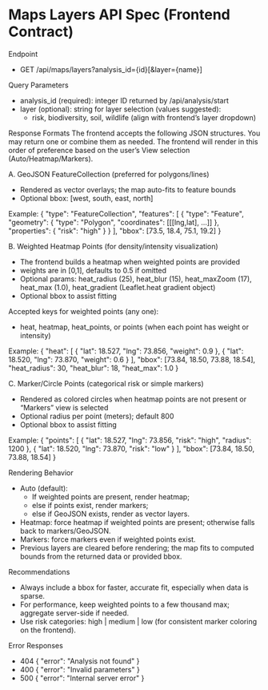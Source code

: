 # Maps Layers API Spec (Frontend Contract)

Endpoint
- GET /api/maps/layers?analysis_id={id}[&layer={name}]

Query Parameters
- analysis_id (required): integer ID returned by /api/analysis/start
- layer (optional): string for layer selection (values suggested):
  - risk, biodiversity, soil, wildlife (align with frontend’s layer dropdown)

Response Formats
The frontend accepts the following JSON structures. You may return one or combine them as needed. The frontend will render in this order of preference based on the user’s View selection (Auto/Heatmap/Markers).

A. GeoJSON FeatureCollection (preferred for polygons/lines)
- Rendered as vector overlays; the map auto-fits to feature bounds
- Optional bbox: [west, south, east, north]

Example:
{
  "type": "FeatureCollection",
  "features": [
    {
      "type": "Feature",
      "geometry": { "type": "Polygon", "coordinates": [[[lng,lat], ...]] },
      "properties": { "risk": "high" }
    }
  ],
  "bbox": [73.5, 18.4, 75.1, 19.2]
}

B. Weighted Heatmap Points (for density/intensity visualization)
- The frontend builds a heatmap when weighted points are provided
- weights are in [0,1], defaults to 0.5 if omitted
- Optional params: heat_radius (25), heat_blur (15), heat_maxZoom (17), heat_max (1.0), heat_gradient (Leaflet.heat gradient object)
- Optional bbox to assist fitting

Accepted keys for weighted points (any one):
- heat, heatmap, heat_points, or points (when each point has weight or intensity)

Example:
{
  "heat": [
    { "lat": 18.527, "lng": 73.856, "weight": 0.9 },
    { "lat": 18.520, "lng": 73.870, "weight": 0.6 }
  ],
  "bbox": [73.84, 18.50, 73.88, 18.54],
  "heat_radius": 30,
  "heat_blur": 18,
  "heat_max": 1.0
}

C. Marker/Circle Points (categorical risk or simple markers)
- Rendered as colored circles when heatmap points are not present or “Markers” view is selected
- Optional radius per point (meters); default 800
- Optional bbox to assist fitting

Example:
{
  "points": [
    { "lat": 18.527, "lng": 73.856, "risk": "high", "radius": 1200 },
    { "lat": 18.520, "lng": 73.870, "risk": "low" }
  ],
  "bbox": [73.84, 18.50, 73.88, 18.54]
}

Rendering Behavior
- Auto (default):
  - If weighted points are present, render heatmap;
  - else if points exist, render markers;
  - else if GeoJSON exists, render as vector layers.
- Heatmap: force heatmap if weighted points are present; otherwise falls back to markers/GeoJSON.
- Markers: force markers even if weighted points exist.
- Previous layers are cleared before rendering; the map fits to computed bounds from the returned data or provided bbox.

Recommendations
- Always include a bbox for faster, accurate fit, especially when data is sparse.
- For performance, keep weighted points to a few thousand max; aggregate server-side if needed.
- Use risk categories: high | medium | low (for consistent marker coloring on the frontend).

Error Responses
- 404 { "error": "Analysis not found" }
- 400 { "error": "Invalid parameters" }
- 500 { "error": "Internal server error" }
